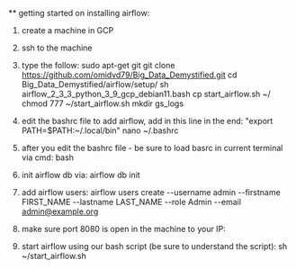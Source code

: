 ** getting started on installing airflow:

1. create a machine in GCP

2. ssh to the machine

3. type the follow:
sudo apt-get git
git clone https://github.com/omidvd79/Big_Data_Demystified.git
cd Big_Data_Demystified/airflow/setup/
sh airflow_2_3_3_python_3_9_gcp_debian11.bash
cp start_airflow.sh ~/
chmod 777 ~/start_airflow.sh
mkdir gs_logs

4. edit the bashrc file to add airflow, add in this line in the end: "export PATH=$PATH:~/.local/bin"
nano ~/.bashrc

5. after you edit the bashrc file - be sure to load basrc in current terminal via cmd:
bash

6. init airflow db via:
airflow db init

7. add airflow users:
airflow users create  --username admin  --firstname FIRST_NAME  --lastname LAST_NAME   --role Admin  --email admin@example.org

8. make sure port 8080 is open in the machine to your IP:

9. start airflow using our bash script (be sure to understand the script):
sh ~/start_airflow.sh 


